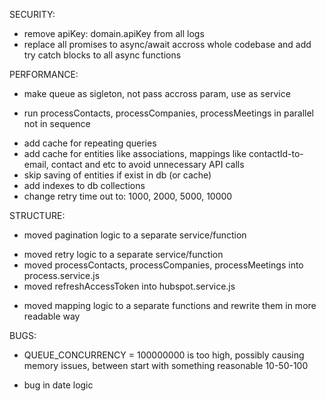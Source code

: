 SECURITY:
- remove apiKey: domain.apiKey from all logs
- replace all promises to async/await accross whole codebase and add try catch blocks to all async functions

PERFORMANCE:
- make queue as sigleton, not pass accross param, use as service 
+ run processContacts, processCompanies, processMeetings in parallel not in sequence
- add cache for repeating queries
- add cache for entities like associations, mappings like contactId-to-email, contact and etc to avoid unnecessary API calls
- skip saving of entities if exist in db (or cache)
- add indexes to db collections
- change retry time out to: 1000, 2000, 5000, 10000

STRUCTURE:
- moved pagination logic to a separate service/function
+ moved retry logic to a separate service/function
+ moved processContacts, processCompanies, processMeetings into process.service.js
+ moved refreshAccessToken into hubspot.service.js
- moved mapping logic to a separate functions and rewrite them in more readable way

BUGS:
+ QUEUE_CONCURRENCY = 100000000 is too high, possibly causing memory issues, between start with something reasonable 10-50-100
- bug in date logic

